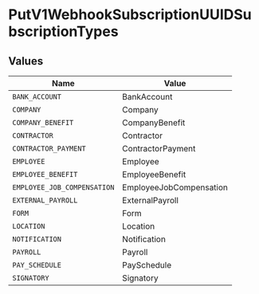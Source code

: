 # PutV1WebhookSubscriptionUUIDSubscriptionTypes


## Values

| Name                        | Value                       |
| --------------------------- | --------------------------- |
| `BANK_ACCOUNT`              | BankAccount                 |
| `COMPANY`                   | Company                     |
| `COMPANY_BENEFIT`           | CompanyBenefit              |
| `CONTRACTOR`                | Contractor                  |
| `CONTRACTOR_PAYMENT`        | ContractorPayment           |
| `EMPLOYEE`                  | Employee                    |
| `EMPLOYEE_BENEFIT`          | EmployeeBenefit             |
| `EMPLOYEE_JOB_COMPENSATION` | EmployeeJobCompensation     |
| `EXTERNAL_PAYROLL`          | ExternalPayroll             |
| `FORM`                      | Form                        |
| `LOCATION`                  | Location                    |
| `NOTIFICATION`              | Notification                |
| `PAYROLL`                   | Payroll                     |
| `PAY_SCHEDULE`              | PaySchedule                 |
| `SIGNATORY`                 | Signatory                   |